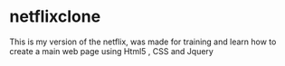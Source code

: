 # netflixclone
This is my version of the netflix, was made for training and learn how to create a main web page using Html5 , CSS and Jquery
